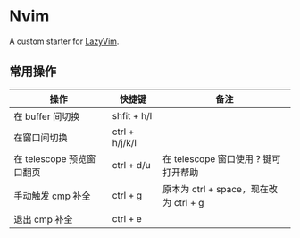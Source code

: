 # Nvim

A custom starter for [LazyVim](https://github.com/LazyVim/LazyVim).

## 常用操作

| 操作                      | 快捷键         | 备注                                   |
| ------------------------- | -------------- | -------------------------------------- |
| 在 buffer 间切换          | shfit + h/l    |                                        |
| 在窗口间切换              | ctrl + h/j/k/l |                                        |
| 在 telescope 预览窗口翻页 | ctrl + d/u     | 在 telescope 窗口使用 ? 键可打开帮助   |
| 手动触发 cmp 补全         | ctrl + g       | 原本为 ctrl + space，现在改为 ctrl + g |
| 退出 cmp 补全             | ctrl + e       |                                        |
